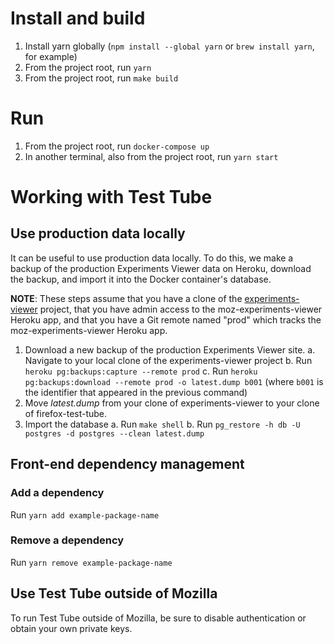 # Install and build

1. Install yarn globally (`npm install --global yarn` or `brew install yarn`,
   for example)
2. From the project root, run `yarn`
3. From the project root, run `make build`

# Run

1. From the project root, run `docker-compose up`
2. In another terminal, also from the project root, run `yarn start`

# Working with Test Tube

## Use production data locally

It can be useful to use production data locally. To do this, we make a backup of
the production Experiments Viewer data on Heroku, download the backup, and
import it into the Docker container's database.

**NOTE**: These steps assume that you have a clone of the
[experiments-viewer](https://github.com/mozilla/experiments-viewer) project,
that you have admin access to the moz-experiments-viewer Heroku app, and that
you have a Git remote named "prod" which tracks the moz-experiments-viewer
Heroku app.

1. Download a new backup of the production Experiments Viewer site.
    a. Navigate to your local clone of the experiments-viewer project
    b. Run `heroku pg:backups:capture --remote prod`
    c. Run `heroku pg:backups:download --remote prod -o latest.dump b001` (where
    `b001` is the identifier that appeared in the previous command)
2. Move *latest.dump* from your clone of experiments-viewer to your clone of
   firefox-test-tube.
3. Import the database
    a. Run `make shell`
    b. Run `pg_restore -h db -U postgres -d postgres --clean latest.dump`

## Front-end dependency management

### Add a dependency

Run `yarn add example-package-name`

### Remove a dependency

Run `yarn remove example-package-name`

## Use Test Tube outside of Mozilla

To run Test Tube outside of Mozilla, be sure to disable authentication or obtain
your own private keys.
